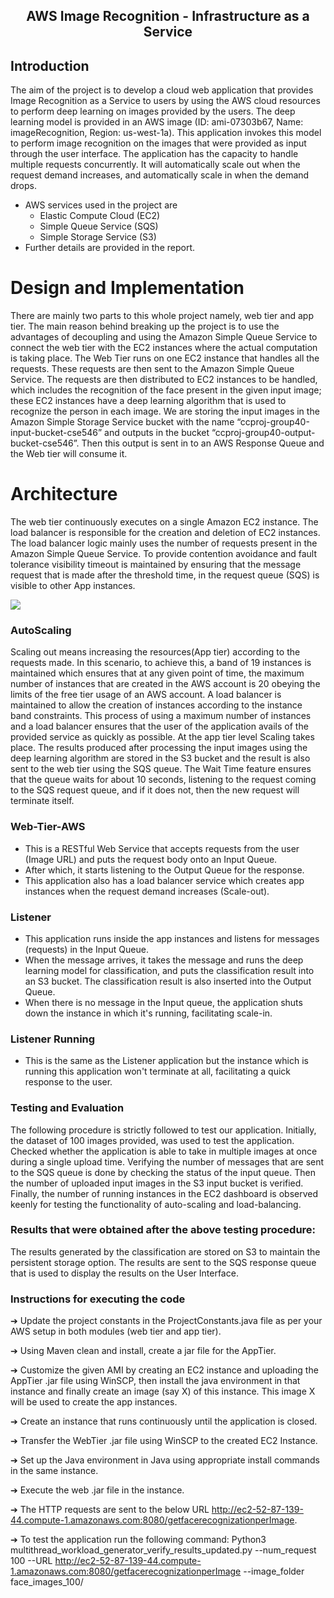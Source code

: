 <h2 align = "center"> AWS Image Recognition - Infrastructure as a Service </h2>

## Introduction
The aim of the project is to develop a cloud web application that provides Image Recognition as a Service to users by using the AWS cloud resources to perform deep learning on images provided by the users. The deep learning model is provided in an AWS image (ID: ami-07303b67, Name: imageRecognition, Region: us-west-1a). This application invokes this model to perform image recognition on the images that were provided as input through the user interface. The application has the capacity to handle multiple requests concurrently. It will automatically scale out when the request demand increases, and automatically scale in when the demand drops.
* AWS services used in the project are  
  * Elastic Compute Cloud (EC2)  
  * Simple Queue Service (SQS) 
  * Simple Storage Service (S3)
* Further details are provided in the report.

# Design and Implementation
 
There are mainly two parts to this whole project namely, web tier and app tier. The main reason behind
breaking up the project is to use the advantages of decoupling and using the Amazon Simple Queue
Service to connect the web tier with the EC2 instances where the actual computation is taking place. The
Web Tier runs on one EC2 instance that handles all the requests. These requests are then sent to the
Amazon Simple Queue Service. The requests are then distributed to EC2 instances to be handled, which
includes the recognition of the face present in the given input image; these EC2 instances have a deep
learning algorithm that is used to recognize the person in each image. We are storing the input images in
the Amazon Simple Storage Service bucket with the name “ccproj-group40-input-bucket-cse546” and outputs
in the bucket “ccproj-group40-output-bucket-cse546”. Then this output is sent in to an AWS Response
Queue and the Web tier will consume it.

# Architecture
The web tier continuously executes on a single Amazon EC2 instance. The load balancer is responsible
for the creation and deletion of EC2 instances. The load balancer logic mainly uses the number of
requests present in the Amazon Simple Queue Service.
To provide contention avoidance and fault tolerance visibility timeout is maintained by ensuring that the
message request that is made after the threshold time, in the request queue (SQS) is visible to other App
instances.

<img src = "https://github.com/msc-1729/Image-Recognition-as-a-Service-AWS/blob/main/assets/Architecture.png" />

### AutoScaling
Scaling out means increasing the resources(App tier) according to the requests made. In this scenario, to
achieve this, a band of 19 instances is maintained which ensures that at any given point of time, the
maximum number of instances that are created in the AWS account is 20 obeying the limits of the free tier
usage of an AWS account. A load balancer is maintained to allow the creation of instances according to
the instance band constraints. This process of using a maximum number of instances and a load balancer
ensures that the user of the application avails of the provided service as quickly as possible.
At the app tier level Scaling takes place. The results produced after processing the input images using the
deep learning algorithm are stored in the S3 bucket and the result is also sent to the web tier using the SQS
queue. The Wait Time feature ensures that the queue waits for about 10 seconds, listening to the request
coming to the SQS request queue, and if it does not, then the new request will terminate itself.

### Web-Tier-AWS
* This is a RESTful Web Service that accepts requests from the user (Image URL) and puts the request body onto an Input Queue.
* After which, it starts listening to the Output Queue for the response.
* This application also has a load balancer service which creates app instances when the request demand increases (Scale-out).

### Listener
* This application runs inside the app instances and listens for messages (requests) in the Input Queue.
* When the message arrives, it takes the message and runs the deep learning model for classification, and puts the classification result into an S3 bucket. The classification result is also inserted into the Output Queue.
* When there is no message in the Input queue, the application shuts down the instance in which it's running, facilitating scale-in.

### Listener Running
* This is the same as the Listener application but the instance which is running this application won't terminate at all, facilitating a quick response to the user.

### Testing and Evaluation
The following procedure is strictly followed to test our application. Initially, the dataset of 100 images
provided, was used to test the application. Checked whether the application is able to take in multiple
images at once during a single upload time. Verifying the number of messages that are sent to the SQS
queue is done by checking the status of the input queue. Then the number of uploaded input images in the
S3 input bucket is verified. Finally, the number of running instances in the EC2 dashboard is observed
keenly for testing the functionality of auto-scaling and load-balancing.

### Results that were obtained after the above testing procedure:
The results generated by the classification are stored on S3 to maintain the persistent storage option. The
results are sent to the SQS response queue that is used to display the results on the User Interface.


### Instructions for executing the code
➔ Update the project constants in the ProjectConstants.java file as per your AWS setup in both modules (web tier and app tier).

➔ Using Maven clean and install, create a jar file for the AppTier.

➔ Customize the given AMI by creating an EC2 instance and uploading the AppTier .jar file using WinSCP, then install the java environment in that instance and finally create an image (say X) of this instance. This image X will be used to create the app instances.

➔ Create an instance that runs continuously until the application is closed.

➔ Transfer the WebTier .jar file using WinSCP to the created EC2 Instance.

➔ Set up the Java environment in Java using appropriate install commands in the same instance.

➔ Execute the web .jar file in the instance.

➔ The HTTP requests are sent to the below URL http://ec2-52-87-139-44.compute-1.amazonaws.com:8080/getfacerecognizationperImage.

➔ To test the application run the following command: Python3 multithread_workload_generator_verify_results_updated.py --num_request 100 --URL http://ec2-52-87-139-44.compute-1.amazonaws.com:8080/getfacerecognizationperImage --image_folder face_images_100/
